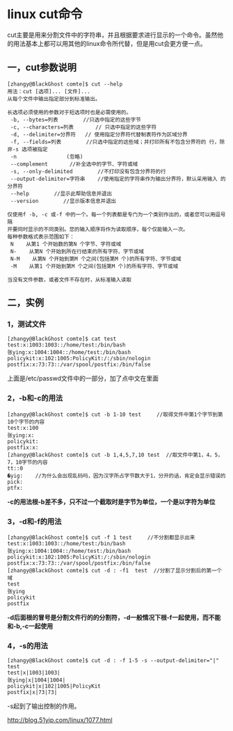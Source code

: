 # linux cut命令



cut主要是用来分割文件中的字符串，并且根据要求进行显示的一个命令。虽然他的用法基本上都可以用其他的linux命令所代替，但是用cut会更方便一点。

## **一，cut参数说明**

```
[zhangy@BlackGhost comte]$ cut --help  
用法：cut [选项]... [文件]...  
从每个文件中输出指定部分到标准输出。  
  
长选项必须使用的参数对于短选项时也是必需使用的。  
 -b, --bytes=列表        //只选中指定的这些字节  
 -c, --characters=列表       // 只选中指定的这些字符  
 -d, --delimiter=分界符   // 使用指定分界符代替制表符作为区域分界  
 -f, --fields=列表        //只选中指定的这些域；并打印所有不包含分界符的 行，除非-s 选项被指定  
 -n                (忽略)  
 --complement       //补全选中的字节、字符或域  
 -s, --only-delimited        //不打印没有包含分界符的行  
 --output-delimiter=字符串    //使用指定的字符串作为输出分界符，默认采用输入 的分界符  
 --help        //显示此帮助信息并退出  
 --version        //显示版本信息并退出  
  
仅使用f -b, -c 或-f 中的一个。每一个列表都是专门为一个类别作出的，或者您可以用逗号隔  
开要同时显示的不同类别。您的输入顺序将作为读取顺序，每个仅能输入一次。  
每种参数格式表示范围如下：  
 N    从第1 个开始数的第N 个字节、字符或域  
 N-    从第N 个开始到所在行结束的所有字符、字节或域  
 N-M    从第N 个开始到第M 个之间(包括第M 个)的所有字符、字节或域  
 -M    从第1 个开始到第M 个之间(包括第M 个)的所有字符、字节或域  
  
当没有文件参数，或者文件不存在时，从标准输入读取  
```

## **二，实例**

### **1，测试文件**

```
[zhangy@BlackGhost comte]$ cat test  
test:x:1003:1003::/home/test:/bin/bash  
张ying:x:1004:1004::/home/test:/bin/bash  
policykit:x:102:1005:PolicyKit:/:/sbin/nologin  
postfix:x:73:73::/var/spool/postfix:/bin/false 
```

上面是/etc/passwd文件中的一部分，加了点中文在里面

### **2，-b和-c的用法**

```
[zhangy@BlackGhost comte]$ cut -b 1-10 test     //取得文件中第1个字节到第10个字节的内容  
test:x:100  
张ying:x:  
policykit:  
postfix:x:  
[zhangy@BlackGhost comte]$ cut -b 1,4,5,7,10 test  //取文件中第1，4，5，7，10字节的内容  
tt::0  
�yig:    //为什么会出现乱码吗，因为汉字所占字节数大于1，分开的话，肯定会显示错误的  
pick:  
ptfx:
```

**-c的用法根-b差不多，只不过一个截取时是字节为单位，一个是以字符为单位**

### **3，-d和-f的用法**

```
[zhangy@BlackGhost comte]$ cut -f 1 test     //不分割都显示出来  
test:x:1003:1003::/home/test:/bin/bash  
张ying:x:1004:1004::/home/test:/bin/bash  
policykit:x:102:1005:PolicyKit:/:/sbin/nologin  
postfix:x:73:73::/var/spool/postfix:/bin/false  
[zhangy@BlackGhost comte]$ cut -d : -f1  test  //分割了显示分割后的第一个域  
test  
张ying  
policykit  
postfix  
```

**-d后面根的冒号是分割文件行的的分割符，-d一般情况下根-f一起使用，而不能和-b,-c一起使用**

### **4，-s的用法**

```
[zhangy@BlackGhost comte]$ cut -d : -f 1-5 -s --output-delimiter="|" test  
test|x|1003|1003|  
张ying|x|1004|1004|  
policykit|x|102|1005|PolicyKit  
postfix|x|73|73|  
```

-s起到了输出控制的作用。





http://blog.51yip.com/linux/1077.html